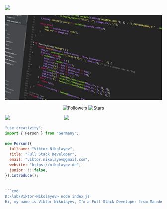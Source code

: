 <!--x axis divider-->
<img src="/assets/images/horizontal-divider-gradient.gif">

<div align="center">
  
![Banner](/banner.jpg)

![Followers](https://img.shields.io/github/followers/vnikolayev-ts?label=Followers) ![Stars](https://img.shields.io/github/stars/vnikolayev-ts?label=Stars)

</div>

<!--x axis divider-->
<img src="/assets/images/horizontal-divider-gradient.gif">

<picture>
<a href="https://github.com/vnikolayev-ts.png" alt="Developer">
<img src="https://images.weserv.nl/?url=https://github.com/vnikolayev-ts.png?v=4&h=310&w=310&fit=cover&mask=circle" align="right" width="315">
</a>
</picture>

```js
"use creativity";
import { Person } from "Germany";

new Person({
  fullname: "Viktor Nikolayev",
  title: "Full Stack Developer",
  email: "viktor.nikolayev@gmail.com",
  website: "https://nikolayev.de",
  junior: !!!false,
}).introduce();


```cmd
D:\lab\Viktor-Nikolayev> node index.js
Hi, my name is Viktor Nikolayev, I'm a Full Stack Developer from Mannheim, Germany.
```
